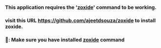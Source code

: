 ### This application requires the '[zoxide](https://github.com/ajeetdsouza/zoxide)' command to be working.
### visit this URL https://github.com/ajeetdsouza/zoxide to install zoxide.

### 📌: Make sure you have installed [zoxide](https://github.com/ajeetdsouza/zoxide) command 
